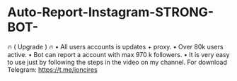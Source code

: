 # Auto-Report-Instagram-STRONG-BOT-
🔥 ( Upgrade ) 🔥  • All users accounts is updates + proxy. • Over 80k users active. • Bot can report a account with max 970 k followers. • It is very easy to use just by following the steps in the video on my channel. For download Telegram: https://t.me/ioncires
